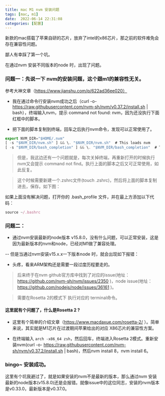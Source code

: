 ```yaml
---
title: mac M1 nvm 安装问题
tags: [mac, m1]
date:  2022-06-14 22:31:08
categories: [配置]
---
```


新款的mac搭载了苹果自研的芯片，放弃了intel的x86芯片，那之前的软件难免会存在兼容性问题。

鄙人有幸踩了第一个坑。

在通过nvm 安装不同版本的node 时，出现了问题。

### 问题一：先说一下 nvm的安装问题，这个跟m1的兼容性无关。

参考大神文章（https://www.jianshu.com/p/622ad36ee020）

 - 我在通过命令行安装nvm成功之后（curl -o- https://raw.githubusercontent.com/nvm-sh/nvm/v0.37.2/install.sh | bash），终端输入nvm，提示  command not found: nvm，因为还没执行下面红框中的脚本。



 - 把下面的脚本复制到终端，回车之后执行nvm命令，发现可以正常使用了。

```javascript
export NVM_DIR="$HOME/.nvm"
[ -s "$NVM_DIR/nvm.sh" ] && \. "$NVM_DIR/nvm.sh"  # This loads nvm
[ -s "$NVM_DIR/bash_completion" ] && \. "$NVM_DIR/bash_completion"  # This loads nvm bash_completion
```
> 但是，我这边还有一个问题就是，每次关掉终端，再重新打开的时候执行nvm又会提示 command not find。执行上面的脚本之后又可正常使用，如此反复。

> 这个时候需要新建一个.zshrc文件(touch .zshrc)，然后将上面的脚本复制进去，保存。如下图：



如果上面没有解决问题，打开你的 .bash_profile 文件，并在最上方添加以下代码：

```javascript
source ~/.bashrc
```

### 问题二：

 - 通过nvm安装最新的node版本 v15.8.0，没有什么问题，可以正常安装，这是因为最新版本的nvm和node，已经对M1做了兼容处理。

 -- 但是当通过nvm安装v15.x.x一下版本node 时，就会出现如下报错：



 

 - 头疼，看来ARM架构还是需要一段过度历程要走的。

> 后来终于在nvm github官方库中找到了对应的issue(地址：https://github.com/nvm-sh/nvm/issues/2350 )，node issue(地址：https://github.com/nodejs/node/issues/36161 )。



 

> 需要在Rosetta 2的模式下 执行对应的 terminal命令。

#### 这里就有个问题了，什么是Rosetta 2 ?

 - 这里有个简单的介绍文章（https://www.macdaxue.com/rosetta-2/ ）。简单来说，其实就是M1芯片在过渡期间苹果给出的对应 X86芯片的兼容性方案。

 - 在终端输入 `arch -x86_64 zsh`，然后回车，终端进入Rosetta 2模式。重新安装nvm(curl -o- https://raw.githubusercontent.com/nvm-sh/nvm/v0.37.2/install.sh | bash)，然后nvm install 8，nvm install 6。


 

### bingo~ 安装成功。

这里有个坑我避过了，就是如果安装的nvm不是最新的版本，那么通过nvm 安装最新的node版本(v15.8.0)还是会报错。就像issue中的这位同志，安装的nvm版本是v0.33.0，最新版本是v0.37.0。

